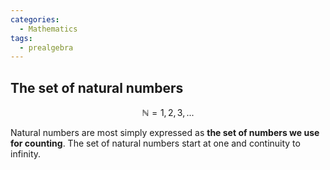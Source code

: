 ```yaml
---
categories:
  - Mathematics
tags:
  - prealgebra
---
```


## The set of natural numbers

$$ \mathbb{N} = {1, 2, 3, ...} $$

Natural numbers are most simply expressed as **the set of numbers we use for
counting**. The set of natural numbers start at one and continuity to infinity.
